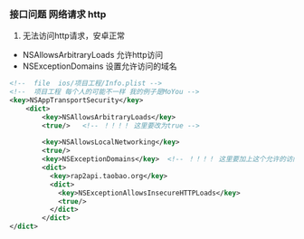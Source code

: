 
### 接口问题 网络请求 http


1. 无法访问http请求，安卓正常
+ NSAllowsArbitraryLoads 允许http访问
+ NSExceptionDomains 设置允许访问的域名
```xml
<!--  file  ios/项目工程/Info.plist -->  
<!--  项目工程 每个人的可能不一样 我的例子是MoYou -->
<key>NSAppTransportSecurity</key>
	<dict>
		<key>NSAllowsArbitraryLoads</key>
		<true/>   <!-- ！！！！ 这里要改为true -->
         
		<key>NSAllowsLocalNetworking</key>
		<true/>
		<key>NSExceptionDomains</key>  <!-- ！！！！ 这里要加上这个允许的访问的域名 NSExceptionDomains -->
		<dict>
		  <key>rap2api.taobao.org</key>
		  <dict>
			<key>NSExceptionAllowsInsecureHTTPLoads</key>
			<true/>
		  </dict>
		</dict>
</dict>

```
